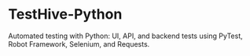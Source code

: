 # TestHive-Python
Automated testing with Python: UI, API, and backend tests using PyTest, Robot Framework, Selenium, and Requests.
